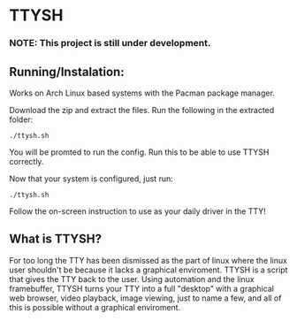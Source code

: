 # TTYSH

### NOTE: This project is still under development.

## Running/Instalation:

Works on Arch Linux based systems with the Pacman package manager. 

Download the zip and extract the files. Run the following in the extracted folder:

```
./ttysh.sh
```

You will be promted to run the config. Run this to be able to use TTYSH correctly.

Now that your system is configured, just run:

```
./ttysh.sh
```

Follow the on-screen instruction to use as your daily driver in the TTY!

## What is TTYSH?

For too long the TTY has been dismissed as the part of linux where the linux user shouldn't be because it lacks a graphical enviroment. TTYSH is a script that gives the TTY back to the user. Using automation and the linux framebuffer, TTYSH turns your TTY into a full "desktop" with a graphical web browser, video playback, image viewing, just to name a few, and all of this is possible without a graphical enviroment.
